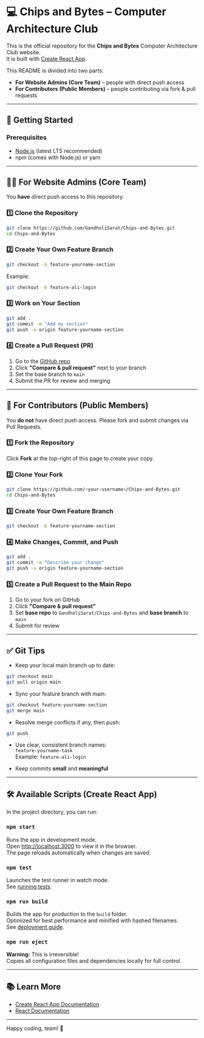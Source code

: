 # 💻 Chips and Bytes – Computer Architecture Club

This is the official repository for the **Chips and Bytes** Computer Architecture Club website.  
It is built with [Create React App](https://github.com/facebook/create-react-app).

This README is divided into two parts:  
- **For Website Admins (Core Team)** – people with direct push access  
- **For Contributors (Public Members)** – people contributing via fork & pull requests  

---

## 🚀 Getting Started

### Prerequisites
- [Node.js](https://nodejs.org/) (latest LTS recommended)
- npm (comes with Node.js) or yarn

---

## 🧑‍💻 For Website Admins (Core Team)

You **have** direct push access to this repository.

### 1️⃣ Clone the Repository
```bash
git clone https://github.com/GandholiSarat/Chips-and-Bytes.git
cd Chips-and-Bytes
```

### 2️⃣ Create Your Own Feature Branch
```bash
git checkout -b feature-yourname-section
```
Example:
```bash
git checkout -b feature-ali-login
```

### 3️⃣ Work on Your Section
```bash
git add .
git commit -m "Add my section"
git push -u origin feature-yourname-section
```

### 4️⃣ Create a Pull Request (PR)
1. Go to the [GitHub repo](https://github.com/GandholiSarat/Chips-and-Bytes)
2. Click **"Compare & pull request"** next to your branch
3. Set the base branch to `main`
4. Submit the PR for review and merging

---

## 🤝 For Contributors (Public Members)

You **do not** have direct push access. Please fork and submit changes via Pull Requests.

### 1️⃣ Fork the Repository
Click **Fork** at the top-right of this page to create your copy.

### 2️⃣ Clone Your Fork
```bash
git clone https://github.com/<your-username>/Chips-and-Bytes.git
cd Chips-and-Bytes
```

### 3️⃣ Create Your Own Feature Branch
```bash
git checkout -b feature-yourname-section
```

### 4️⃣ Make Changes, Commit, and Push
```bash
git add .
git commit -m "Describe your change"
git push -u origin feature-yourname-section
```

### 5️⃣ Create a Pull Request to the Main Repo
1. Go to your fork on GitHub
2. Click **"Compare & pull request"**
3. Set **base repo** to `GandholiSarat/Chips-and-Bytes` and **base branch** to `main`
4. Submit for review

---

## ✅ Git Tips

- Keep your local main branch up to date:
```bash
git checkout main
git pull origin main
```

- Sync your feature branch with main:
```bash
git checkout feature-yourname-section
git merge main
```

- Resolve merge conflicts if any, then push:
```bash
git push
```

- Use clear, consistent branch names:  
  `feature-yourname-task`  
  Example: `feature-ali-login`

- Keep commits **small** and **meaningful**

---

## 🛠 Available Scripts (Create React App)

In the project directory, you can run:

### `npm start`
Runs the app in development mode.  
Open [http://localhost:3000](http://localhost:3000) to view it in the browser.  
The page reloads automatically when changes are saved.

### `npm test`
Launches the test runner in watch mode.  
See [running tests](https://facebook.github.io/create-react-app/docs/running-tests).

### `npm run build`
Builds the app for production to the `build` folder.  
Optimized for best performance and minified with hashed filenames.  
See [deployment guide](https://facebook.github.io/create-react-app/docs/deployment).

### `npm run eject`
**Warning:** This is irreversible!  
Copies all configuration files and dependencies locally for full control.

---

## 📚 Learn More

- [Create React App Documentation](https://facebook.github.io/create-react-app/docs/getting-started)  
- [React Documentation](https://reactjs.org/)  

---

Happy coding, team! 🚀
